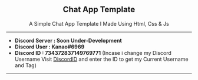 <h2 align="center">Chat App Template</h2>  
<p align="center">A Simple Chat App Template I Made Using Html, Css & Js</p>
<hr>

 - **Discord Server : Soon Under-Development**
 - **Discord User : Kanao#6969**
 - **Discord ID : 734372837149769771** (Incase i change my Discord Username Visit [DiscordID](http://discord.id/) and enter the ID to get my Current Username and Tag)
<hr>
